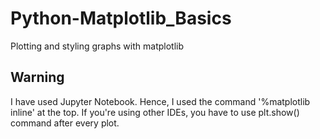 # Python-Matplotlib_Basics
Plotting and styling graphs with matplotlib
## Warning
I have used Jupyter Notebook. Hence, I used the command '%matplotlib inline' at the top. 
If you're using other IDEs, you have to use plt.show() command after every plot.
